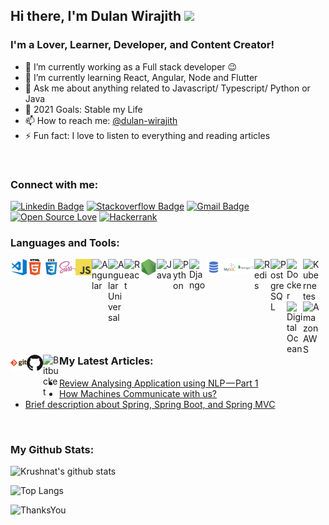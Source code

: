 ## Hi there, I'm Dulan Wirajith <img src="https://media.giphy.com/media/hvRJCLFzcasrR4ia7z/giphy.gif" width="25px">

<!-- [![Website](https://img.shields.io/website?label=codeSTACKr.com&style=for-the-badge&url=https%3A%2F%2Fcodestackr.com)](https://codestackr.com)
[![Twitter Follow](https://img.shields.io/twitter/follow/codeSTACKr?color=1DA1F2&logo=twitter&style=for-the-badge)](https://twitter.com/intent/follow?original_referer=https%3A%2F%2Fgithub.com%2FcodeSTACKr&screen_name=codeSTACKr) -->


### I'm a Lover, Learner, Developer, and Content Creator!

- 🔭 I’m currently working as a Full stack developer 😉
- 🌱 I’m currently learning React, Angular, Node and Flutter
- 💬 Ask me about anything related to Javascript/ Typescript/ Python or Java
- 🥅 2021 Goals: Stable my Life
- 📫 How to reach me: [@dulan-wirajith][linkedin]
- ⚡ Fun fact: I love to listen to everything and reading articles

<br />


### Connect with me:
[![Linkedin Badge](https://img.shields.io/badge/-dulanwirajith-blue?style=flat-square&logo=Linkedin&logoColor=white&link=https://www.linkedin.com/in/dulanwirajith/)](https://www.linkedin.com/in/krushnat-khavale/)
[![Stackoverflow Badge](https://img.shields.io/badge/-Stackoverflow-4CA143?style=flat-square&logo=Stackoverflow&logoColor=white&link=https://stackoverflow.com/users/14838636/dulanwirajith)](https://stackoverflow.com/users/14838636/dulanwirajith)
[![Gmail Badge](https://img.shields.io/badge/-dulanwirajith1995@gmail.com-c14438?style=flat-square&logo=Gmail&logoColor=white&link=mailto:dulanwirajith1995@gmail.com)](mailto:dulanwirajith1995@gmail.com)
[![Open Source Love](https://badges.frapsoft.com/os/v2/open-source.svg?v=103)](https://github.com/dulanwirajith) 
[![Hackerrank](https://cdn.rawgit.com/sindresorhus/awesome/d7305f38d29fed78fa85652e3a63e154dd8e8829/media/badge.svg)](https://github.com/dulanwirajith)

<!-- [<img align="left" alt="Dulan Wirajith | Facebook" width="22px" src="https://cdn.jsdelivr.net/npm/simple-icons@v3/icons/facebook.svg" />][facebook] -->
<!-- [<img align="left" alt="Dulan Wirajith | LinkedIn" width="22px" src="https://cdn.jsdelivr.net/npm/simple-icons@v3/icons/linkedin.svg" />][linkedin] -->
<!-- [<img align="left" alt="Dulan Wirajith | Instagram" width="22px" src="https://cdn.jsdelivr.net/npm/simple-icons@v3/icons/medium.svg" />][medium] -->
<!-- [<img align="left" alt="Dulan Wirajith | HackerRank" width="22px" src="https://cdn.jsdelivr.net/npm/simple-icons@v3/icons/hackerrank.svg" />][hackerrank] -->
<!-- [<img align="left" alt="Dulan Wirajith | Portfolio" width="22px" src="https://cdn.jsdelivr.net/npm/simple-icons@3.13.0/icons/webauthn.svg" />][portfolio] -->
<!-- [<img align="left" alt="Dulan Wirajith | Upwork" width="22px" src="https://cdn.jsdelivr.net/npm/simple-icons@3.13.0/icons/upwork.svg" />][upwork] -->


### Languages and Tools:
<img align="left" title="Visual Studio Code" alt="Visual Studio Code" width="26px" src="https://raw.githubusercontent.com/github/explore/80688e429a7d4ef2fca1e82350fe8e3517d3494d/topics/visual-studio-code/visual-studio-code.png" />

<img align="left" title="HTML5" alt="HTML5" width="26px" src="https://raw.githubusercontent.com/github/explore/80688e429a7d4ef2fca1e82350fe8e3517d3494d/topics/html/html.png" />
<img align="left" title="CSS3" alt="CSS3" width="26px" src="https://raw.githubusercontent.com/github/explore/80688e429a7d4ef2fca1e82350fe8e3517d3494d/topics/css/css.png" />
<img align="left" title="Sass" alt="Sass" width="26px" src="https://raw.githubusercontent.com/github/explore/80688e429a7d4ef2fca1e82350fe8e3517d3494d/topics/sass/sass.png" />
<img align="left" title="JavaScript" alt="JavaScript" width="26px" src="https://raw.githubusercontent.com/github/explore/80688e429a7d4ef2fca1e82350fe8e3517d3494d/topics/javascript/javascript.png" />
<img align="left" title="Angular" alt="Angular" width="26px" src="https://cdn.jsdelivr.net/npm/simple-icons@3.13.0/icons/angular.svg" />
<img align="left" title="Angular Universal" alt="Angular Universal" width="26px" src="https://cdn.jsdelivr.net/npm/simple-icons@3.13.0/icons/angularuniversal.svg" />
<img align="left" title="React" alt="React" width="26px" src="https://cdn.jsdelivr.net/npm/simple-icons@3.13.0/icons/react.svg" />

<img align="left" title="Node.js" alt="Node.js" width="26px" src="https://raw.githubusercontent.com/github/explore/80688e429a7d4ef2fca1e82350fe8e3517d3494d/topics/nodejs/nodejs.png" />
<img align="left" title="Java" alt="Java" width="26px" src="https://cdn.jsdelivr.net/npm/simple-icons@3.13.0/icons/java.svg" />
<img align="left" title="Python" alt="Python" width="26px" src="https://cdn.jsdelivr.net/npm/simple-icons@3.13.0/icons/python.svg" />
<img align="left" title="Django" alt="Django" width="26px" src="https://cdn.jsdelivr.net/npm/simple-icons@3.13.0/icons/django.svg" />

<img align="left" title="SQL" alt="SQL" width="26px" src="https://raw.githubusercontent.com/github/explore/80688e429a7d4ef2fca1e82350fe8e3517d3494d/topics/sql/sql.png" />
<img align="left" title="MySQL" alt="MySQL" width="26px" src="https://raw.githubusercontent.com/github/explore/80688e429a7d4ef2fca1e82350fe8e3517d3494d/topics/mysql/mysql.png" />
<img align="left" title="MongoDB" alt="MongoDB" width="26px" src="https://raw.githubusercontent.com/github/explore/80688e429a7d4ef2fca1e82350fe8e3517d3494d/topics/mongodb/mongodb.png" />
<img align="left" title="Redis" alt="Redis" width="26px" src="https://cdn.jsdelivr.net/npm/simple-icons@3.13.0/icons/redis.svg" />
<img align="left" title="PostgreSQL" alt="PostgreSQL" width="26px" src="https://cdn.jsdelivr.net/npm/simple-icons@3.13.0/icons/postgresql.svg" />

<img align="left" title="Docker" alt="Docker" width="26px" src="https://cdn.jsdelivr.net/npm/simple-icons@3.13.0/icons/docker.svg" />
<img align="left" title="Kubernetes" alt="Kubernetes" width="26px" src="https://cdn.jsdelivr.net/npm/simple-icons@3.13.0/icons/kubernetes.svg" />
<img align="left" title="Digital Ocean" alt="Digital Ocean" width="26px" src="https://cdn.jsdelivr.net/npm/simple-icons@3.13.0/icons/digitalocean.svg" />
<img align="left" title="Amazon AWS" alt="Amazon AWS" width="26px" src="https://cdn.jsdelivr.net/npm/simple-icons@3.13.0/icons/amazonaws.svg" />


<img align="left" title="Git" alt="Git" width="26px" src="https://raw.githubusercontent.com/github/explore/80688e429a7d4ef2fca1e82350fe8e3517d3494d/topics/git/git.png" />
<img align="left" title="GitHub" alt="GitHub" width="26px" src="https://raw.githubusercontent.com/github/explore/78df643247d429f6cc873026c0622819ad797942/topics/github/github.png" />
<img align="left" title="Bitbucket" alt="Bitbucket" width="26px" src="https://cdn.jsdelivr.net/npm/simple-icons@3.13.0/icons/bitbucket.svg" />




<br />
<br />
<br />

### My Latest Articles:

<!-- BLOG-POST-LIST:START -->
- [Review Analysing Application using NLP — Part 1](https://chatbotslife.com/review-analysing-application-using-nlp-part-1-98cb45bf1779?source=rss-c45521f34cc4------2)
- [How Machines Communicate with us?](https://chatbotslife.com/how-machines-communicate-with-us-78d7170c8199?source=rss-c45521f34cc4------2)
- [Brief description about Spring, Spring Boot, and Spring MVC](https://medium.com/@dulanwirajith/brief-description-about-spring-spring-boot-and-spring-mvc-e65ac973dd1e?source=rss-c45521f34cc4------2)
<!-- BLOG-POST-LIST:END -->

<!-- ➡️ [more medium posts...](https://medium.com/@dulanwirajith) -->

<br />


### My Github Stats:

![Krushnat's github stats](https://github-readme-stats.vercel.app/api?username=dulanwirajith&show_icons=true) 

<!-- ![Top Langs](https://github-readme-stats.vercel.app/api/top-langs/?username=dulanwirajith&layout=compact) -->
![Top Langs](https://github-readme-stats.vercel.app/api/top-langs/?username=dulanwirajith)

![ThanksYou](https://img.shields.io/badge/🙏Thank_You_For_Spending_a_Moment_On_My_Profile,_Happy_Coding,_All_The_Very_Best-dodgerred.svg?style=for-the-badge)


[facebook]: https://www.facebook.com/dulan.wirajith
[medium]: https://medium.com/@dulanwirajith
[linkedin]: https://www.linkedin.com/in/dulan-wirajith
[hackerrank]: https://www.hackerrank.com/dulanwirajith?hr_r=1
[portfolio]: https://www.dulanwirajith.info
[upwork]: https://www.upwork.com/o/profiles/users/~010462f3cdf452b722/

